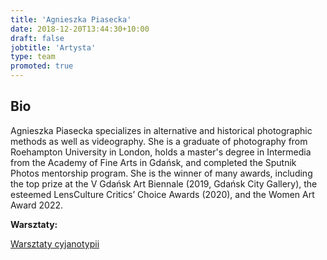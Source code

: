 ```yaml
---
title: 'Agnieszka Piasecka'
date: 2018-12-20T13:44:30+10:00
draft: false
jobtitle: 'Artysta'
type: team
promoted: true
---
```


## Bio

Agnieszka Piasecka specializes in alternative and historical photographic methods as well as videography. She is a graduate of photography from Roehampton University in London, holds a master's degree in Intermedia from the Academy of Fine Arts in Gdańsk, and completed the Sputnik Photos mentorship program.  She is the winner of many awards, including the top prize at the V Gdańsk Art Biennale (2019, Gdańsk City Gallery), the esteemed LensCulture Critics’ Choice Awards (2020), and the Women Art Award 2022.

**Warsztaty:**

[Warsztaty cyjanotypii](/warsztaty/warsztaty-cyjanotypii)
